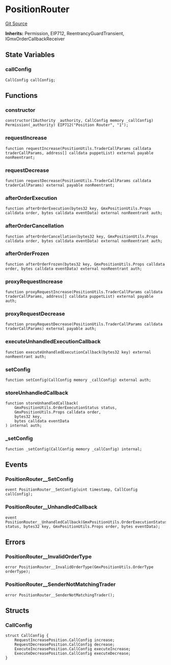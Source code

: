 # PositionRouter
[Git Source](https://github.com/GMX-Blueberry-Club/puppet-contracts/blob/86f5edc5c43c92874fd3cadff78422e25e3cc674/src/position/PositionRouter.sol)

**Inherits:**
Permission, EIP712, ReentrancyGuardTransient, IGmxOrderCallbackReceiver


## State Variables
### callConfig

```solidity
CallConfig callConfig;
```


## Functions
### constructor


```solidity
constructor(IAuthority _authority, CallConfig memory _callConfig) Permission(_authority) EIP712("Position Router", "1");
```

### requestIncrease


```solidity
function requestIncrease(PositionUtils.TraderCallParams calldata traderCallParams, address[] calldata puppetList) external payable nonReentrant;
```

### requestDecrease


```solidity
function requestDecrease(PositionUtils.TraderCallParams calldata traderCallParams) external payable nonReentrant;
```

### afterOrderExecution


```solidity
function afterOrderExecution(bytes32 key, GmxPositionUtils.Props calldata order, bytes calldata eventData) external nonReentrant auth;
```

### afterOrderCancellation


```solidity
function afterOrderCancellation(bytes32 key, GmxPositionUtils.Props calldata order, bytes calldata eventData) external nonReentrant auth;
```

### afterOrderFrozen


```solidity
function afterOrderFrozen(bytes32 key, GmxPositionUtils.Props calldata order, bytes calldata eventData) external nonReentrant auth;
```

### proxyRequestIncrease


```solidity
function proxyRequestIncrease(PositionUtils.TraderCallParams calldata traderCallParams, address[] calldata puppetList) external payable auth;
```

### proxyRequestDecrease


```solidity
function proxyRequestDecrease(PositionUtils.TraderCallParams calldata traderCallParams) external payable auth;
```

### executeUnhandledExecutionCallback


```solidity
function executeUnhandledExecutionCallback(bytes32 key) external nonReentrant auth;
```

### setConfig


```solidity
function setConfig(CallConfig memory _callConfig) external auth;
```

### storeUnhandledCallback


```solidity
function storeUnhandledCallback(
    GmxPositionUtils.OrderExecutionStatus status,
    GmxPositionUtils.Props calldata order,
    bytes32 key,
    bytes calldata eventData
) internal auth;
```

### _setConfig


```solidity
function _setConfig(CallConfig memory _callConfig) internal;
```

## Events
### PositionRouter__SetConfig

```solidity
event PositionRouter__SetConfig(uint timestamp, CallConfig callConfig);
```

### PositionRouter__UnhandledCallback

```solidity
event PositionRouter__UnhandledCallback(GmxPositionUtils.OrderExecutionStatus status, bytes32 key, GmxPositionUtils.Props order, bytes eventData);
```

## Errors
### PositionRouter__InvalidOrderType

```solidity
error PositionRouter__InvalidOrderType(GmxPositionUtils.OrderType orderType);
```

### PositionRouter__SenderNotMatchingTrader

```solidity
error PositionRouter__SenderNotMatchingTrader();
```

## Structs
### CallConfig

```solidity
struct CallConfig {
    RequestIncreasePosition.CallConfig increase;
    RequestDecreasePosition.CallConfig decrease;
    ExecuteIncreasePosition.CallConfig executeIncrease;
    ExecuteDecreasePosition.CallConfig executeDecrease;
}
```

